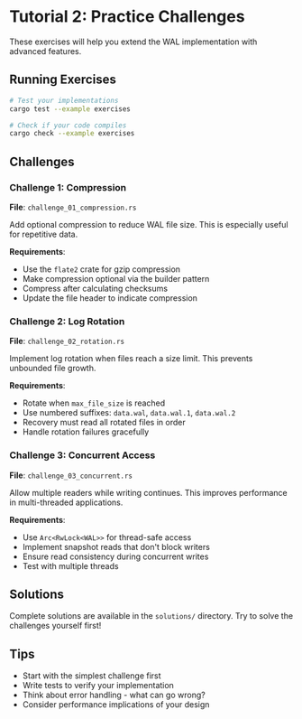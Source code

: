 # Tutorial 2: Practice Challenges

These exercises will help you extend the WAL implementation with advanced features.

## Running Exercises

```bash
# Test your implementations
cargo test --example exercises

# Check if your code compiles
cargo check --example exercises
```

## Challenges

### Challenge 1: Compression
**File**: `challenge_01_compression.rs`

Add optional compression to reduce WAL file size. This is especially useful for repetitive data.

**Requirements**:
- Use the `flate2` crate for gzip compression
- Make compression optional via the builder pattern
- Compress after calculating checksums
- Update the file header to indicate compression

### Challenge 2: Log Rotation
**File**: `challenge_02_rotation.rs`

Implement log rotation when files reach a size limit. This prevents unbounded file growth.

**Requirements**:
- Rotate when `max_file_size` is reached
- Use numbered suffixes: `data.wal`, `data.wal.1`, `data.wal.2`
- Recovery must read all rotated files in order
- Handle rotation failures gracefully

### Challenge 3: Concurrent Access
**File**: `challenge_03_concurrent.rs`

Allow multiple readers while writing continues. This improves performance in multi-threaded applications.

**Requirements**:
- Use `Arc<RwLock<WAL>>` for thread-safe access
- Implement snapshot reads that don't block writers
- Ensure read consistency during concurrent writes
- Test with multiple threads

## Solutions

Complete solutions are available in the `solutions/` directory. Try to solve the challenges yourself first!

## Tips

- Start with the simplest challenge first
- Write tests to verify your implementation
- Think about error handling - what can go wrong?
- Consider performance implications of your design